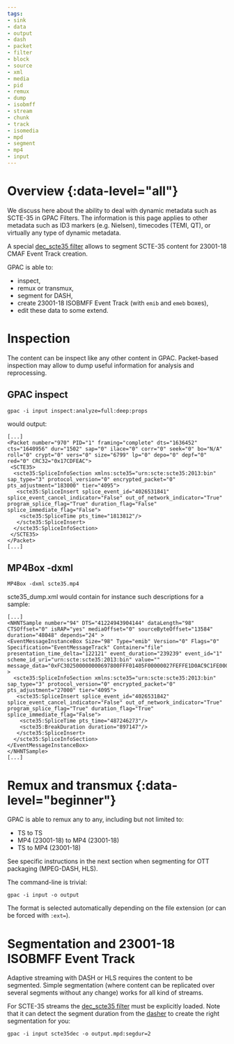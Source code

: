 ```yaml
---
tags:
- sink
- data
- output
- dash
- packet
- filter
- block
- source
- xml
- media
- pid
- remux
- dump
- isobmff
- stream
- chunk
- track
- isomedia
- mpd
- segment
- mp4
- input
---
```



# Overview {:data-level="all"}

We discuss here about the ability to deal with dynamic metadata such as SCTE-35 in GPAC Filters.
The information is this page applies to other metadata such as ID3 markers (e.g. Nielsen), timecodes (TEMI, QT), or virtually any type of dynamic metadata.

A special [dec_scte35 filter](dec_scte35) allows to segment SCTE-35 content for 23001-18 CMAF Event Track creation.

GPAC is able to:
- inspect,
- remux or transmux,
- segment for DASH,
- create 23001-18 ISOBMFF Event Track (with ```emib``` and ```emeb``` boxes),
- edit these data to some extend.

# Inspection

The content can be inspect like any other content in GPAC.
Packet-based inspection may allow to dump useful information for analysis and reprocessing.

## GPAC inspect

```
gpac -i input inspect:analyze=full:deep:props
```

would output:

```
[...]
<Packet number="970" PID="1" framing="complete" dts="1636452" cts="1640956" dur="1502" sap="0" ilace="0" corr="0" seek="0" bo="N/A" roll="0" crypt="0" vers="0" size="6799" lp="0" depo="0" depf="0" red="0" CRC32="0x17CDFEAC">
 <SCTE35>
  <scte35:SpliceInfoSection xmlns:scte35="urn:scte:scte35:2013:bin" sap_type="3" protocol_version="0" encrypted_packet="0" pts_adjustment="183000" tier="4095">
   <scte35:SpliceInsert splice_event_id="4026531841" splice_event_cancel_indicator="False" out_of_network_indicator="True" program_splice_flag="True" duration_flag="False" splice_immediate_flag="False">
    <scte35:SpliceTime pts_time="1813812"/>
   </scte35:SpliceInsert>
  </scte35:SpliceInfoSection>
 </SCTE35>
</Packet>
[...]
```

## MP4Box -dxml

```
MP4Box -dxml scte35.mp4
```

scte35_dump.xml would contain for instance such descriptions for a sample:

```
[...]
<NHNTSample number="94" DTS="41224943904144" dataLength="98" CTSOffset="0" isRAP="yes" mediaOffset="0" sourceByteOffset="13584" duration="48048" depends="24" >
<EventMessageInstanceBox Size="98" Type="emib" Version="0" Flags="0" Specification="EventMessageTrack" Container="file" presentation_time_delta="122121" event_duration="239239" event_id="1" scheme_id_uri="urn:scte:scte35:2013:bin" value="" message_data="0xFC302500000000697800FFF01405F00000027FEFFE1D0AC9C1FE000DB07B0001010100001231F90A" >
  <scte35:SpliceInfoSection xmlns:scte35="urn:scte:scte35:2013:bin" sap_type="3" protocol_version="0" encrypted_packet="0" pts_adjustment="27000" tier="4095">
   <scte35:SpliceInsert splice_event_id="4026531842" splice_event_cancel_indicator="False" out_of_network_indicator="True" program_splice_flag="True" duration_flag="True" splice_immediate_flag="False">
    <scte35:SpliceTime pts_time="487246273"/>
    <scte35:BreakDuration duration="897147"/>
   </scte35:SpliceInsert>
  </scte35:SpliceInfoSection>
</EventMessageInstanceBox>
</NHNTSample>
[...]
```


# Remux and transmux {:data-level="beginner"}

GPAC is able to remux any to any, including but not limited to:
- TS to TS
- MP4 (23001-18) to MP4 (23001-18)
- TS to MP4 (23001-18)

See specific instructions in the next section when segmenting for OTT packaging (MPEG-DASH, HLS).

The command-line is trivial:

```
gpac -i input -o output
```

The format is selected automatically depending on the file extension (or can be forced with ```:ext=```).

# Segmentation and 23001-18 ISOBMFF Event Track

Adaptive streaming with DASH or HLS requires the content to be segmented. Simple segmentation (where content can be replicated over several segments without any change) works for all kind of streams.

For SCTE-35 streams the [dec_scte35 filter](dec_scte35) must be explicitly loaded.
Note that it can detect the segment duration from the [dasher](dasher) to create the right segmentation for you:

```
gpac -i input scte35dec -o output.mpd:segdur=2
```
